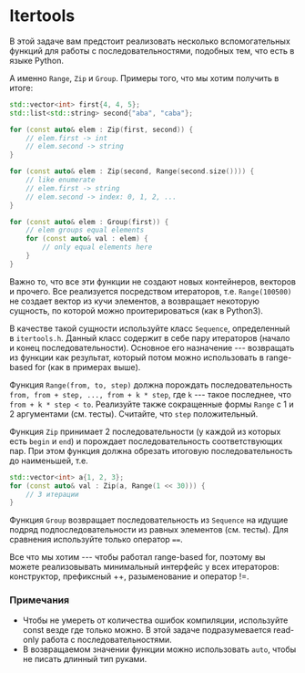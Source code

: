 # Itertools

В этой задаче вам предстоит реализовать несколько вспомогательных функций для работы с последовательностями, подобных тем, что
есть в языке Python.

А именно `Range`, `Zip` и `Group`.
Примеры того, что мы хотим получить в итоге:

```c++
std::vector<int> first{4, 4, 5};
std::list<std::string> second{"aba", "caba"};

for (const auto& elem : Zip(first, second)) {
    // elem.first -> int
    // elem.second -> string
}

for (const auto& elem : Zip(second, Range(second.size()))) {
    // like enumerate
    // elem.first -> string
    // elem.second -> index: 0, 1, 2, ...
}

for (const auto& elem : Group(first)) {
    // elem groups equal elements
    for (const auto& val : elem) {
        // only equal elements here
    }
}
```

Важно то, что все эти функции не создают новых контейнеров, векторов и прочего. Все реализуется посредством итераторов, т.е.
`Range(100500)` не создает вектор из кучи элементов, а возвращает некоторую сущность, по которой можно проитерироваться (как в Python3).

В качестве такой сущности используйте класс `Sequence`, определенный в `itertools.h`. Данный класс содержит в себе пару
итераторов (начало и конец последовательности). Основное его назначение --- возвращать из функции как результат, который потом можно
использовать в range-based for (как в примерах выше).

Функция `Range(from, to, step)` должна порождать последовательность `from, from + step, ..., from + k * step`, где `k` --- такое
последнее, что `from + k * step < to`. Реализуйте также сокращенные формы `Range` с 1 и 2 аргументами (см. тесты). Считайте, что
`step` положительный.

Функция `Zip` принимает 2 последовательности (у каждой из которых есть `begin` и `end`) и порождает последовательность соответствующих
пар. При этом функция должна обрезать итоговую последовательность до наименьшей, т.е.

```c++
std::vector<int> a{1, 2, 3};
for (const auto& val : Zip(a, Range(1 << 30))) {
    // 3 итерации
}
```

Функция `Group` возвращает последовательность из `Sequence` на идущие подряд подпоследовательности из равных элементов (см. тесты).
Для сравнения используйте только оператор `==`.

Все что мы хотим --- чтобы работал range-based for, поэтому вы можете реализовывать минимальный интерфейс у всех итераторов: конструктор,
префиксный ++, разыменование и оператор !=.

### Примечания

* Чтобы не умереть от количества ошибок компиляции, используйте const везде где только можно. В этой задаче подразумевается read-only
работа с последовательностями.
* В возвращаемом значении функции можно использовать `auto`, чтобы не писать длинный тип руками.
